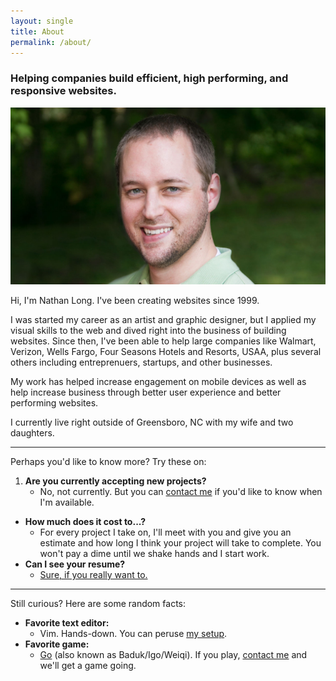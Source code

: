 ```yaml
---
layout: single
title: About
permalink: /about/
---
```


<h3 class="light margin-clear">Helping companies build efficient, high performing, and responsive websites.</h3>

<div class="flush-image">
  <img src="/img/nathan-long-16x9.jpg" alt="Portrait of Nathan Long">
</div>

Hi, I'm Nathan Long. I've been creating websites since 1999.

I was started my career as an artist and graphic designer, but I applied my visual skills to the web and dived right into the business of building websites. Since then, I've been able to help large companies like Walmart, Verizon, Wells Fargo, Four Seasons Hotels and Resorts, USAA, plus several others including entreprenuers, startups, and other businesses.

My work has helped increase engagement on mobile devices as well as help increase business through better user experience and better performing websites.

I currently live right outside of Greensboro, NC with my wife and two daughters.

---

Perhaps you'd like to know more? Try these on:

1. **Are you currently accepting new projects?**
	- No, not currently. But you can [contact me](/contact/?intent=hire) if you'd like to know when I'm available.
- **How much does it cost to...?**
  - For every project I take on, I'll meet with you and give you an estimate and how long I think your project will take to complete. You won't pay a dime until we shake hands and I start work.
- **Can I see your resume?**
	- [Sure, if you really want to.](/resume/)

---

Still curious? Here are some random facts:

- **Favorite text editor:**
	-	Vim. Hands-down. You can peruse [my setup](https://github.com/nathanlong/dotfiles).
- **Favorite game:**
	- [Go](https://en.wikipedia.org/wiki/Go_(game)) (also known as Baduk/Igo/Weiqi). If you play, [contact me](/contact/?intent=other) and we'll get a game going.


